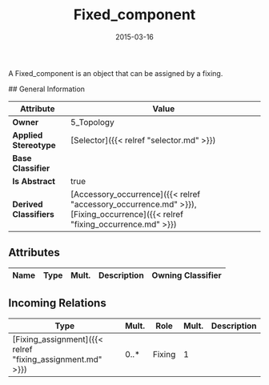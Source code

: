 ﻿---
title: Fixed_component
toc: false
type: specs
date: "2015-03-16"
draft: false
specification: KBL
version: 2.4
documentType: "Recommendation"
elementType: Class
classes:
  - Fixed_component
menu_name: kbl-2.4
---
<p>A Fixed_component is an object that can be assigned by a fixing.</p>
## General Information

| Attribute               | Value |
|-------------------------|-------|
| **Owner**               | 5_Topology |
| **Applied Stereotype**  | [Selector]({{< relref "selector.md" >}})<br/>  |
| **Base Classifier**     |   |
| **Is Abstract**         | true |
| **Derived Classifiers** | [Accessory_occurrence]({{< relref "accessory_occurrence.md" >}}), [Fixing_occurrence]({{< relref "fixing_occurrence.md" >}}) |

## Attributes
|  Name  |  Type  |  Mult.  |  Description  |  Owning Classifier  |
|--------|--------|---------|---------------|--------------|

##  Incoming Relations
|    Type  |   Mult.  |   Role    |   Mult.   |   Description  |
|----------|----------|-----------|-----------|----------------|
| [Fixing_assignment]({{< relref "fixing_assignment.md" >}}) | 0..* | Fixing | 1 |  |
